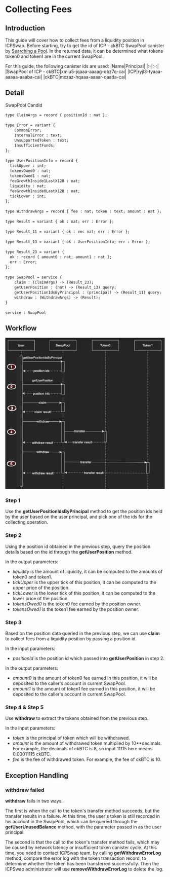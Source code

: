 # Collecting Fees

## Introduction

This guide will cover how to collect fees from a liquidity position in ICPSwap. Before starting, try to get the id of ICP - ckBTC SwapPool canister by [Searching a Pool](../../SwapFactory/01.Searching_a_Pool.md). In the returned data, it can be determined what tokens token0 and token1 are in the current SwapPool.

For this guide, the following canister ids are used:
|Name|Principal|
|:-|:-:|
|SwapPool of ICP - ckBTC|xmiu5-jqaaa-aaaag-qbz7q-cai|
|ICP|ryjl3-tyaaa-aaaaa-aaaba-cai|
|ckBTC|mxzaz-hqaaa-aaaar-qaada-cai|

## Detail

SwapPool Candid

```
type ClaimArgs = record { positionId : nat };

type Error = variant {
    CommonError;
    InternalError : text;
    UnsupportedToken : text;
    InsufficientFunds;
};  

type UserPositionInfo = record {
  tickUpper : int;
  tokensOwed0 : nat;
  tokensOwed1 : nat;
  feeGrowthInside1LastX128 : nat;
  liquidity : nat;
  feeGrowthInside0LastX128 : nat;
  tickLower : int;
};

type WithdrawArgs = record { fee : nat; token : text; amount : nat };

type Result = variant { ok : nat; err : Error };

type Result_11 = variant { ok : vec nat; err : Error };

type Result_13 = variant { ok : UserPositionInfo; err : Error };

type Result_23 = variant {
  ok : record { amount0 : nat; amount1 : nat };
  err : Error;
};

type SwapPool = service {
    claim : (ClaimArgs) -> (Result_23);
    getUserPosition : (nat) -> (Result_13) query;
    getUserPositionIdsByPrincipal : (principal) -> (Result_11) query;
    withdraw : (WithdrawArgs) -> (Result);
}

service : SwapPool
```

## Workflow

![Claim](../../_img/claim.png)

### Step 1

Use the **getUserPositionIdsByPrincipal** method to get the position ids held by the user based on the user principal, and pick one of the ids for the collecting operation.

### Step 2

Using the position id obtained in the previous step, query the position details based on the id through the **getUserPosition** method.

In the output parameters:
+ *liquidity* is the amount of liquidity, it can be computed to the amounts of token0 and token1.
+ *tickUpper* is the upper tick of this position, it can be computed to the upper price of the position.
+ *tickLower* is the lower tick of this position, it can be computed to the lower price of the position.
+ *tokensOwed0* is the token0 fee earned by the position owner.
+ *tokensOwed1* is the token1 fee earned by the position owner.

### Step 3

Based on the position data queried in the previous step, we can use **claim** to collect fees from a liquidity position by passing a position id.

In the input parameters:
+ *positionId* is the position id which passed into **getUserPosition** in step 2.

In the output parameters:
+ *amount0* is the amount of token0 fee earned in this position, it will be deposited to the caller's account in current SwapPool.
+ *amount1* is the amount of token1 fee earned in this position, it will be deposited to the caller's account in current SwapPool.

### Step 4 & Step 5

Use **withdraw** to extract the tokens obtained from the previous step.

In the input parameters:
+ *token* is the principal of token which will be withdrawed.
+ *amount* is the amount of withdrawed token multiplied by 10**decimals. For example, the decimals of ckBTC is 8, so input 11115 here means 0.00011115 ckBTC.
+ *fee* is the fee of withdrawed token. For example, the fee of ckBTC is 10.

## Exception Handling

### withdraw failed

**withdraw** fails in two ways.

The first is when the call to the token's transfer method succeeds, but the transfer results in a failure. At this time, the user's token is still recorded in his account in the SwapPool, which can be queried through the **getUserUnusedBalance** method, with the parameter passed in as the user principal.

The second is that the call to the token's transfer method fails, which may be caused by network latency or insufficient token canister cycle. At this time, you need to contact ICPSwap team, by calling **getWithdrawErrorLog** method, compare the error log with the token transaction record, to determine whether the token has been transferred successfully. Then the ICPSwap administrator will use **removeWithdrawErrorLog** to delete the log.